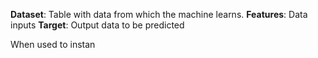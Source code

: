 
**Dataset**: Table with data from which the machine learns.
**Features**: Data inputs
**Target**: Output data to be predicted

When used to instan